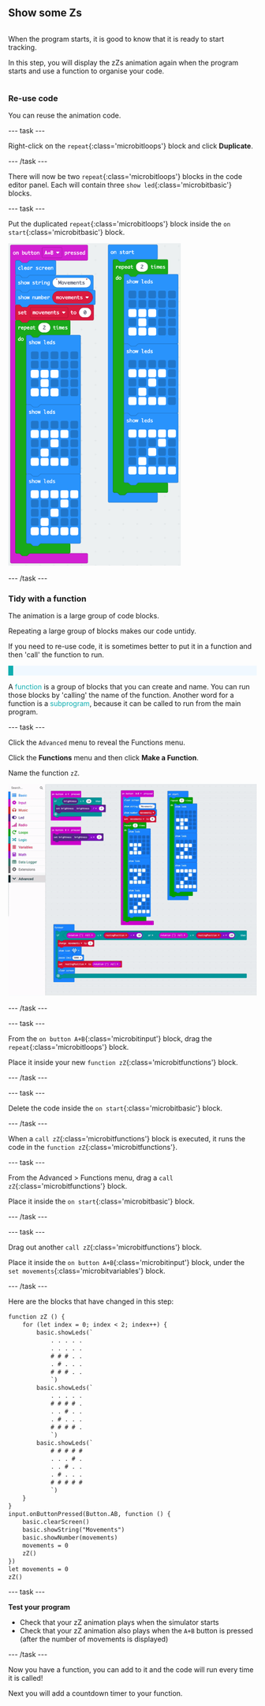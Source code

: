 ## Show some Zs

<div style="display: flex; flex-wrap: wrap">
<div style="flex-basis: 200px; flex-grow: 1; margin-right: 15px;">

When the program starts, it is good to know that it is ready to start tracking.

In this step, you will display the zZs animation again when the program starts and use a function to organise your code.

</div>
</div>

### Re-use code

You can reuse the animation code.

--- task ---

Right-click on the `repeat`{:class='microbitloops'} block and click **Duplicate**.

--- /task ---

There will now be two `repeat`{:class='microbitloops'} blocks in the code editor panel. Each will contain three `show led`{:class='microbitbasic'} blocks.

--- task ---

Put the duplicated `repeat`{:class='microbitloops'} block inside the `on start`{:class='microbitbasic'} block.

<img src="images/repeat-in-on-start.png" alt="The duplicated code inside the 'on start' block." width="350" />

--- /task ---

### Tidy with a function

The animation is a large group of code blocks.

Repeating a large group of blocks makes our code untidy.

If you need to re-use code, it is sometimes better to put it in a function and then 'call' the function to run.

<p style="border-left: solid; border-width:10px; border-color: #0faeb0; background-color: aliceblue; padding: 10px;">

A <span style="color: #0faeb0">function</span> is a group of blocks that you can create and name. You can run those blocks by 'calling' the name of the function. Another word for a function is a <span style="color: #0faeb0">subprogram</span>, because it can be called to run from the main program.
</p>

--- task ---

Click the `Advanced` menu to reveal the Functions menu.

Click the **Functions** menu and then click **Make a Function**.

Name the function `zZ`.

![Animation showing how to make a function.](images/make-a-function.gif)

--- /task ---

--- task ---

From the `on button A+B`{:class='microbitinput'} block, drag the `repeat`{:class='microbitloops'} block.

Place it inside your new `function zZ`{:class='microbitfunctions'} block.

--- /task ---

--- task ---

Delete the code inside the `on start`{:class='microbitbasic'} block.

--- /task ---

When a `call zZ`{:class='microbitfunctions'} block is executed, it runs the code in the `function zZ`{:class='microbitfunctions'}.

--- task ---

From the Advanced > Functions menu, drag a `call zZ`{:class='microbitfunctions'} block.

Place it inside the `on start`{:class='microbitbasic'} block.

--- /task ---

--- task ---

Drag out another `call zZ`{:class='microbitfunctions'} block.

Place it inside the `on button A+B`{:class='microbitinput'} block, under the `set movements`{:class='microbitvariables'} block.

--- /task ---

Here are the blocks that have changed in this step:

```microbit
function zZ () {
    for (let index = 0; index < 2; index++) {
        basic.showLeds(`
            . . . . .
            . . . . .
            # # # . .
            . # . . .
            # # # . .
            `)
        basic.showLeds(`
            . . . . .
            # # # # .
            . . # . .
            . # . . .
            # # # # .
            `)
        basic.showLeds(`
            # # # # #
            . . . # .
            . . # . .
            . # . . .
            # # # # #
            `)
    }
}
input.onButtonPressed(Button.AB, function () {
    basic.clearScreen()
    basic.showString("Movements")
    basic.showNumber(movements)
    movements = 0
    zZ()
})
let movements = 0
zZ()
```

--- task ---

**Test your program**

+ Check that your zZ animation plays when the simulator starts
+ Check that your zZ animation also plays when the `A+B` button is pressed (after the number of movements is displayed)

--- /task ---

Now you have a function, you can add to it and the code will run every time it is called!

Next you will add a countdown timer to your function.